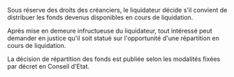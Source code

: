   
 Sous réserve des droits des créanciers, le liquidateur décide s'il convient de distribuer les fonds devenus disponibles en cours de liquidation.  

  
 Après mise en demeure infructueuse du liquidateur, tout intéressé peut demander en justice qu'il soit statué sur l'opportunité d'une répartition en cours de liquidation.  

  
 La décision de répartition des fonds est publiée selon les modalités fixées par décret en Conseil d'Etat.  
